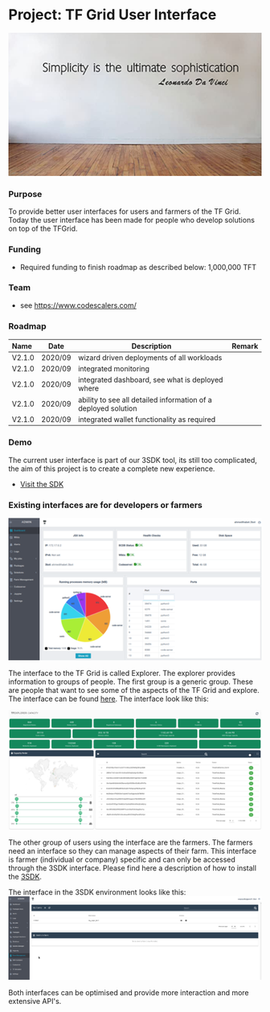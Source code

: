 # Project: TF Grid User Interface

![](img/simplicity.png)

### Purpose

To provide better user interfaces for users and farmers of the TF Grid. Today the user interface has been made for people who develop solutions on top of the TFGrid.

### Funding

- Required funding to finish roadmap as described below: 1,000,000 TFT

### Team

- see https://www.codescalers.com/

### Roadmap

| Name   | Date    | Description                                                    | Remark |
| :----- | ------- | -------------------------------------------------------------- | ------ |
| V2.1.0 | 2020/09 | wizard driven deployments of all workloads                     |        |
| V2.1.0 | 2020/09 | integrated monitoring                                          |        |
| V2.1.0 | 2020/09 | integrated dashboard, see what is deployed where               |        |
| V2.1.0 | 2020/09 | ability to see all detailed information of a deployed solution |        |
| V2.1.0 | 2020/09 | integrated wallet functionality as required                    |        |


### Demo

The current user interface is part of our 3SDK tool, its still too complicated, the aim of this project is to create a complete new experience.

- [Visit the SDK](sdk:intro)

### Existing interfaces are for developers or farmers

![](img/3sdk_user_interface.png)

The interface to the TF Grid is called Explorer. The explorer provides information to groups of people. The first group is a generic group.  These are people that want to see some of the aspects of the TF Grid and explore.  The interface can be found [here](https://explorer.grid.tf/).  The interface look like this:

![](img/explorer.png)

The other group of users using the interface are the farmers. The farmers need an interface so they can manage aspects of their farm.  This interface is farmer (individual or company) specific and can only be accessed through the 3SDK interface.  Please find here a description of how to install the [3SDK](https://github.com/threefoldtech/jumpscaleX_core/blob/development/docs/3sdk/3sdk_install.md).

The interface in the 3SDK environment looks like this:
![](img/3sdk_farm_management.png)

Both interfaces can be optimised and provide more interaction and more extensive API's.
